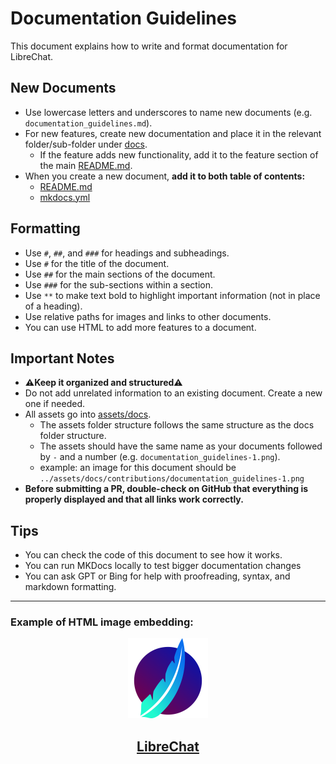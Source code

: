 # Documentation Guidelines

This document explains how to write and format documentation for LibreChat.

## New Documents
- Use lowercase letters and underscores to name new documents (e.g. `documentation_guidelines.md`).
- For new features, create new documentation and place it in the relevant folder/sub-folder under [docs](../docs/).
  - If the feature adds new functionality, add it to the feature section of the main [README.md](../../README.md).
- When you create a new document, **add it to both table of contents:**
  - [README.md](../../README.md)
  - [mkdocs.yml](../../mkdocs.yml) 

## Formatting
- Use `#`, `##`, and `###` for headings and subheadings.
- Use `#` for the title of the document.
- Use `##` for the main sections of the document.
- Use `###` for the sub-sections within a section.
- Use `**` to make text bold to highlight important information (not in place of a heading).
- Use relative paths for images and links to other documents.
- You can use HTML to add more features to a document.

## Important Notes
- **⚠️Keep it organized and structured⚠️** 
- Do not add unrelated information to an existing document. Create a new one if needed.
- All assets go into [assets/docs](../assets/docs/).
  - The assets folder structure follows the same structure as the docs folder structure.
  - The assets should have the same name as your documents followed by `-` and a number (e.g. `documentation_guidelines-1.png`).
  - example: an image for this document should be `../assets/docs/contributions/documentation_guidelines-1.png`
- **Before submitting a PR, double-check on GitHub that everything is properly displayed and that all links work correctly.**
## Tips
- You can check the code of this document to see how it works. 
- You can run MKDocs locally to test bigger documentation changes
- You can ask GPT or Bing for help with proofreading, syntax, and markdown formatting. 
  
---
### Example of HTML image embedding:
<p align="center">
  <a href="https://discord.gg/NGaa9RPCft">
    <img src="../assets/LibreChat.svg" height="128">
  </a>
  <a href="https://librechat.ai">
    <h2 align="center">LibreChat</h2>
  </a>
</p>